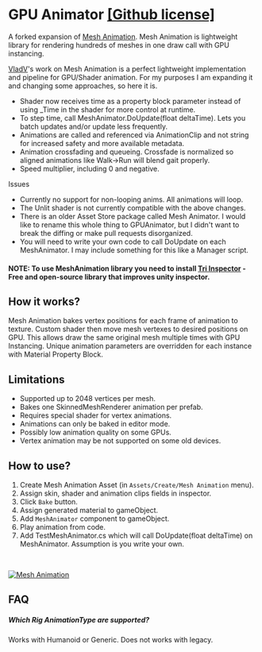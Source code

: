 # GPU Animator [[Github license]](#)
A forked expansion of [Mesh Animation](https://github.com/codewriter-packages/Mesh-Animation). Mesh Animation is lightweight library for rendering hundreds of meshes in one draw call with GPU instancing.

[VladV](https://github.com/vanifatovvlad)'s work on Mesh Animation is a perfect lightweight implementation and pipeline for GPU/Shader animation. For my purposes I am expanding it and changing some approaches, so here it is. 

- Shader now receives time as a property block parameter instead of using _Time in the shader for more control at runtime.
- To step time, call MeshAnimator.DoUpdate(float deltaTime). Lets you batch updates and/or update less frequently. 
- Animations are called and referenced via AnimationClip and not string for increased safety and more available metadata.
- Animation crossfading and queueing. Crossfade is normalized so aligned animations like Walk->Run will blend gait properly. 
- Speed multiplier, including 0 and negative.

Issues
- Currently no support for non-looping anims. All animations will loop.
- The Unlit shader is not currently compatible with the above changes.
- There is an older Asset Store package called Mesh Animator. I would like to rename this whole thing to GPUAnimator, but I didn't want to break the diffing or make pull requests disorganized.
- You will need to write your own code to call DoUpdate on each MeshAnimator. I may include something for this like a Manager script.

#### NOTE: To use MeshAnimation library you need to install [Tri Inspector](https://github.com/codewriter-packages/Tri-Inspector) - Free and open-source library that improves unity inspector.

## How it works?
Mesh Animation bakes vertex positions for each frame of animation to texture. Custom shader then move mesh vertexes to desired positions on GPU. This allows draw the same original mesh multiple times with GPU Instancing. Unique animation parameters are overridden for each instance with Material Property Block.

## Limitations
* Supported up to 2048 vertices per mesh.
* Bakes one SkinnedMeshRenderer animation per prefab.
* Requires special shader for vertex animations.
* Animations can only be baked in editor mode.
* Possibly low animation quality on some GPUs.
* Vertex animation may be not supported on some old devices.

## How to use?

1. Create Mesh Animation Asset (in `Assets/Create/Mesh Animation` menu).
2. Assign skin, shader and animation clips fields in inspector.
3. Click `Bake` button.
4. Assign generated material to gameObject.
5. Add `MeshAnimator` component to gameObject.
6. Play animation from code.
7. Add TestMeshAnimator.cs which will call DoUpdate(float deltaTime) on MeshAnimator. Assumption is you write your own.
<br>

[![Mesh Animation](https://user-images.githubusercontent.com/26966368/92770369-90559200-f3a2-11ea-9f1f-37719a0637c7.png)](#)

## FAQ

##### Which Rig AnimationType are supported?
Works with Humanoid or Generic. Does not works with legacy. 
